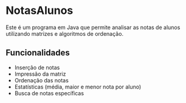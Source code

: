 # NotasAlunos

Este é um programa em Java que permite analisar as notas de alunos utilizando matrizes e algoritmos de ordenação.

## Funcionalidades

- Inserção de notas
- Impressão da matriz
- Ordenação das notas
- Estatísticas (média, maior e menor nota por aluno)
- Busca de notas específicas

